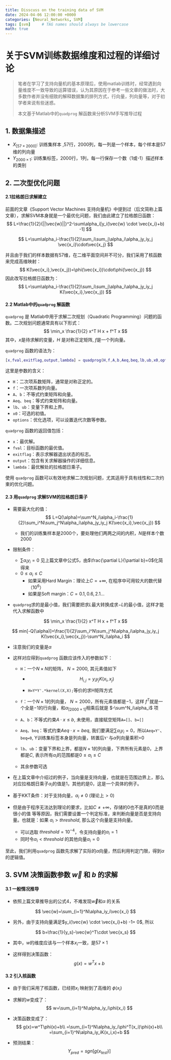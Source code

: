 ```yaml
---
title: Disscuss on the training data of SVM
date: 2024-04-06 12:00:00 +0000
categories: [Neural_Networks, SVM]
tags: [svm]     # TAG names should always be lowercase
math: true
---
```


# 关于SVM训练数据维度和过程的详细讨论

> 笔者在学习了支持向量机的基本原理后，使用matlab训练时，经常遇到向量维度不一致导致的运算错误，认为其原因在于参考一些文章的做法时，大多数作者并没有细致的解释数据集的排列方式，行向量，列向量等，对于初学者来说有些迷惑。
>
> 本文基于Matlab中的`quadprog` 解函数来分析SVM手写推导过程


## 1. 数据集描述

- $X_{[57\times2000]}$: 训练集样本 ,57行，2000列，每一列是一个样本，每个样本是57维的列向量
- $Y_{2000\times1}$: 训练集标签，2000行，1列，每一行保存一个数（1或-1）描述样本的类别

## 2. 二次型优化问题

#### 2.1拉格朗日求解建立

前面的文章《Support Vector Machines 支持向量机》中提到过（后文简称上篇文章），求解SVM本身就是一个最优化问题，我们由此建立了拉格朗日函数：
$$
L=\frac{1}{2}{||\vec{w}||}^2-\sum\alpha_i[y_i(\vec{w} \cdot \vec{x_i}+b) -1]
$$

$$
L=\sum\alpha_i-\frac{1}{2}\sum_i\sum_j\alpha_i\alpha_jy_iy_j  \vec{x_i}\cdot\vec{x_j}
$$

并且由于我们的样本数据有57维，在二维平面空间并不可分，我们采用了核函数来完成高维映射：
$$
K(\vec{x_i},\vec{x_j})=\phi(\vec{x_i})\cdot\phi(\vec{x_j})
$$
因此改写拉格朗日函数为：
$$
L=\sum\alpha_i-\frac{1}{2}\sum_i\sum_j\alpha_i\alpha_jy_iy_j K(\vec{x_i},\vec{x_j})
$$

#### 2.2 Matlab中的`quadprog` 解函数

`quadprog` 是 Matlab中用于求解二次规划（Quadratic Programming）问题的函数。二次规划问题通常具有以下形式：
$$
\min_x \frac{1}{2} x^T H x + f^T x
$$
其中，$x$是待求解的变量，$H$ 是对称正定矩阵, $f$是一个列向量。

`quadprog` 函数的语法为：

```matlab
[x,fval,exitflag,output,lambda] = quadprog(H,f,A,b,Aeq,beq,lb,ub,x0,options)
```

这里是参数的含义：

- `H`：二次项系数矩阵，通常是对称正定的。
- `f`：一次项系数列向量。
- `A`、`b`：不等式约束矩阵和向量。
- `Aeq`、`beq`：等式约束矩阵和向量。
- `lb`、`ub`：变量下界和上界。
- `x0`：可选的初值。
- `options`：优化选项，可以设置迭代次数等参数。

`quadprog` 函数的返回值包括：

- `x`：最优解。
- `fval`：目标函数的最优值。
- `exitflag`：表示求解器退出状态的标志。
- `output`：包含有关求解器操作的详细信息。
- `lambda`：最优解处的拉格朗日乘子。

使用 `quadprog` 函数可以有效地求解二次规划问题，尤其适用于具有线性和二次约束的优化问题。

#### 2.3 用`quadprog` 求解SVM的拉格朗日乘子

- 需要最大化的值：
  $$
  L=Q(\alpha)=\sum^N_i\alpha_i-\frac{1}{2}\sum_i^N\sum_j^N\alpha_i\alpha_jy_iy_j K(\vec{x_i},\vec{x_j})
  $$

  - 我们的训练集样本是2000个，要处理他们两两之间的内积，$N$是样本个数2000

- 限制条件：

  - $\sum\alpha_iy_i=0$ 见上篇文章中公式5，由$\frac{\partial L}{\partial b}=0$化简得来
  - $0\leq\alpha_i\leq C$ 
    - 如果采用Hard Margin：理论上$C = + \infty$, 在程序中可用较大的数代替（$10^6$）
    - 如果是Soft margin：$C =0.1,0.6,2.1...$

- `quadprog`求的是最小值，我们需要把求$L$最大转换成求$-L$的最小值，这样才能代入求解函数中

$$
\min_x \frac{1}{2} x^T H x + f^T x
$$

$$
min[-Q(\alpha)]=\frac{1}{2}\sum_i^N\sum_j^N\alpha_i\alpha_jy_iy_j K(\vec{x_i},\vec{x_j})-\sum^N_i\alpha_i
$$

- 注意我们的变量是$\alpha$

- 这样对应得到`quadprog` 函数应该传入的参数如下：

  - `H`：一个$N\times N$的矩阵， $N=2000$, 其元素值如下

    - $$
      H_{i,j}=y_iy_jK(x_i,x_j)
      $$

    - `H=Y*Y'.*kernel(X,X);`等价的求H矩阵方式

  - `f`：一个$N\times 1$的列向量， $N=2000$，所有元素值都是$-1$，这样 $f^T$就是一个全是$-1$的行向量，和$\alpha_{[2000\times 1]}$相乘后就是 $-\sum^N_i\alpha_i$ 项

  - `A`、`b`：不等式约束$A\cdot x \leq b$, 未使用，直接赋空矩阵`A=[]`、`b=[]`

  - `Aeq`、`beq`：等式约束$Aeq\cdot x = beq$, 我们要满足$\sum\alpha_iy_i=0$，所以`Aeq=Y'`、`beq=0`, Y训练集标签本身是列向量，转置后`Y'`与$\alpha$列向量乘积=0
  - `lb`、`ub`：变量下界和上界，都是$N\times 1$的列向量，下界所有元素是0，上界都是$C$, 表示所有$\alpha_i$的范围都是$0\leq\alpha_i\leq C$ 
  - 其余参数可选

- 在上篇文章中介绍过的例子，当向量是支持向量，也就是在范围边界上，那么对应拉格朗日乘子$\alpha_i$的值是1，其他的是0，这是一个具体的例子。
- 基于KKT条件：对于支持向量，$\alpha_i \neq 0$ (理论上$>0$)
- 但是由于程序无法达到理论的要求，比如$C\neq+\infty$，存储的0也不是真的0而是很小的值 等等原因，我们需要设置一个判定标准，来判断向量是否是支持向量。也就是：如果 $\alpha_i > threshold$,  那么这个向量是支持向量。
  - 可以选取 $threshold=10^{-4}$，令支持向量的$\alpha_i=1$
  - 同时令$\alpha_i<threshold$ 的其他向量$\alpha_i=0$

至此，我们利用`quadprog` 函数先求解了实际的$\alpha$向量，然后利用判定门限，得到$\alpha$的逻辑值。

## 3. SVM 决策函数参数 $\vec{w}$ 和 $b$ 的求解

#### 3.1 一般情况推导

- 依照上篇文章推导出的公式4，不难发现$\vec{w}$和$\alpha$ 的关系

$$
\vec{w}=\sum_{i=1}^N\alpha_iy_i\vec{x_i}
$$

- 另外，由于支持向量满足$y_i(\vec{w} \cdot \vec{x_i}+b) -1= 0$, 所以

$$
b=\frac{1}{y_s}-\vec{w}^T\cdot \vec{x_s}
$$

- 其中，$w$的维度应该与一个样本$x_i$一致，是$57\times 1$

- 这样得到决策函数：
  $$
  g(x)=w^Tx+b
  $$

#### 3.2 引入核函数 

- 由于我们采用了核函数，已经把$x_i$ 映射到了高维的 $\phi(x_i)$

- 求解的$w$变成了：
  $$
  w=\sum_{i=1}^N\alpha_iy_i\phi(x_i)
  $$
  
- 决策函数变成了：
  $$
  g(x)=w^T\phi(x)+b\\
  =\sum_{i=1}^N\alpha_iy_i\phi^T(x_i)\phi(x)+b\\
  =\sum_{i=1}^N\alpha_iy_iK(x_i,x)+b
  $$

- 预测结果：
  $$
  Y_{pred}=sgn[g(x_{test})]
  $$